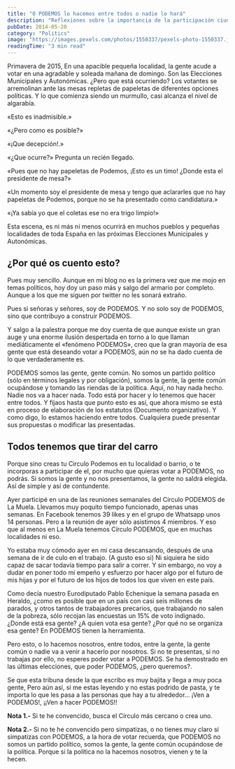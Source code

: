 ```yaml
---
title: "O PODEMOS lo hacemos entre todos o nadie lo hará"
description: "Reflexiones sobre la importancia de la participación ciudadana en la construcción de Podemos como herramienta política."
pubDate: 2014-05-20
category: "Politics"
image: "https://images.pexels.com/photos/1550337/pexels-photo-1550337.jpeg?auto=compress&cs=tinysrgb&w=1260&h=750&dpr=2"
readingTime: "3 min read"
---
```


Primavera de 2015, En una apacible pequeña localidad, la gente acude a votar en una agradable y soleada mañana de domingo. Son las Elecciones Municipales y Autonómicas. ¿Pero que está ocurriendo? Los votantes se arremolinan ante las mesas repletas de papeletas de diferentes opciones políticas. Y lo que comienza siendo un murmullo, casi alcanza el nivel de algarabía.

«Esto es inadmisible.»

«¿Pero como es posible?»

«¡Que decepción!.»

«¿Que ocurre?» Pregunta un recién llegado.

«Pues que no hay papeletas de Podemos, ¡Esto es un timo! ¿Donde esta el presidente de mesa?»

«Un momento soy el presidente de mesa y tengo que aclararles que no hay papeletas de Podemos, porque no se ha presentado como candidatura.»

«¡Ya sabía yo que el coletas ese no era trigo limpio!»

Esta escena, es ni más ni menos ocurrirá en muchos pueblos y pequeñas localidades de toda España en las próximas Elecciones Municipales y Autonómicas.

## ¿Por qué os cuento esto?

Pues muy sencillo. Aunque en mi blog no es la primera vez que me mojo en temas políticos, hoy doy un paso más y salgo del armario por completo. Aunque a los que me siguen por twitter no les sonará extraño.

Pues si señoras y señores, soy de PODEMOS. Y no solo soy de PODEMOS, sino que contribuyo a construir PODEMOS.

Y salgo a la palestra porque me doy cuenta de que aunque existe un gran auge y una enorme ilusión despertada en torno a lo que llaman mediáticamente el «fenómeno PODEMOS», creo que la gran mayoría de esa gente que está deseando votar a PODEMOS, aún no se ha dado cuenta de lo que verdaderamente es.

PODEMOS somos las gente, gente común. No somos un partido político (sólo en términos legales y por obligación), somos la gente, la gente común ocupándose y tomando las riendas de la política. Aquí, no hay nada hecho. Nadie nos va a hacer nada. Todo está por hacer y lo tenemos que hacer entre todos. Y fijaos hasta que punto esto es así, que ahora mismo se está en proceso de elaboración de los estatutos (Documento organizativo). Y como digo, lo estamos haciendo entre todos. Cualquiera puede presentar sus propuestas o modificar las presentadas.

## Todos tenemos que tirar del carro

Porque sino creas tu Circulo Podemos en tu localidad o barrio, o te incorporas a participar de el, por mucho que quieras votar a PODEMOS, no podrás. Si somos la gente y no nos presentamos, la gente no saldrá elegida. Así de simple y así de contundente.

Ayer participé en una de las reuniones semanales del Círculo PODEMOS de La Muela. Llevamos muy poquito tiempo funcionado, apenas unas semanas. En Facebook tenemos 39 likes y en el grupo de Whatsapp unos 14 personas. Pero a la reunión de ayer sólo asistimos 4 miembros. Y eso que al menos en La Muela tenemos Círculo PODEMOS, que en muchas localidades ni eso.

Yo estaba muy cómodo ayer en mi casa descansando, después de una semana de ir de culo en el trabajo. (A gusto eso si) Ni siquiera he sido capaz de sacar todavía tiempo para salir a correr. Y sin embargo, no voy a dudar en poner todo mi empeño y esfuerzo por hacer algo por el futuro de mis hijas y por el futuro de los hijos de todos los que viven en este país.

Como decía nuestro Eurodiputado Pablo Echenique la semana pasada en Heraldo, ¿como es posible que en un país con casi seis millones de parados, y otros tantos de trabajadores precarios, que trabajando no salen de la pobreza, sólo recojan las encuestas un 15% de voto indignado. ¿Donde está esa gente? ¿A quien vota esa gente? ¿Por qué no se organiza esa gente? En PODEMOS tienen la herramienta.

Pero esto, o lo hacemos nosotros, entre todos, entre la gente, la gente común o nadie va a venir a hacerlo por nosotros. Si no te presentas, si no trabajas por ello, no esperes poder votar a PODEMOS. Se ha demostrado en las últimas elecciones, que poder PODEMOS, ¿pero queremos?.

Se que esta tribuna desde la que escribo es muy bajita y llega a muy poca gente, Pero aún así, si me estas leyendo y no estas podrido de pasta, y te importa lo que les pasa a las personas que hay a tu alrededor… ¡Ven a PODEMOS!, ¡¡Ven a hacer PODEMOS!!

**Nota 1.-** Si te he convencido, busca el Círculo más cercano o crea uno.

**Nota 2.-** Si no te he convencido pero simpatizas, o no tienes muy claro si simpatizas con PODEMOS, a la hora de votar recuerda, que PODEMOS no somos un partido político, somos la gente, la gente común ocupándose de la política. Porque si la política no la hacemos nosotros, vienen y te la hecen.